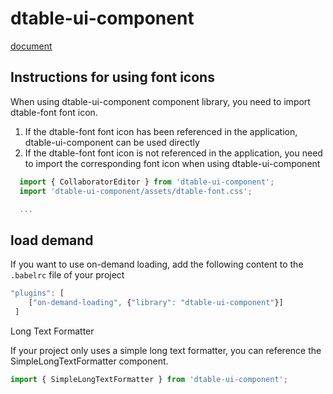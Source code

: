 # dtable-ui-component

[document](https://seatable.github.io/dtable-ui-component/docs/)

## Instructions for using font icons

When using dtable-ui-component component library, you need to import dtable-font font icon.

1. If the dtable-font font icon has been referenced in the application, dtable-ui-component can be used directly
2. If the dtable-font font icon is not referenced in the application, you need to import the corresponding font icon when using dtable-ui-component

```js
  import { CollaboratorEditor } from 'dtable-ui-component';
  import 'dtable-ui-component/assets/dtable-font.css';

  ...
```

## load demand

If you want to use on-demand loading, add the following content to the ` .babelrc` file of your project 

```js
"plugins": [
    ["on-demand-loading", {"library": "dtable-ui-component"}]
 ]
```

Long Text Formatter

If your project only uses a simple long text formatter, you can reference the SimpleLongTextFormatter component.

```js
import { SimpleLongTextFormatter } from 'dtable-ui-component';
```

